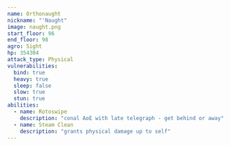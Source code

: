 ```yaml
---
name: Orthonaught
nickname: "'Naught"
image: naught.png
start_floor: 96
end_floor: 98
agro: Sight
hp: 354304
attack_type: Physical
vulnerabilities:
  bind: true
  heavy: true
  sleep: false
  slow: true
  stun: true
abilities:
  - name: Rotoswipe
    description: "conal AoE with late telegraph - get behind or away"
  - name: Steam Clean
    description: "grants physical damage up to self"
---
```

